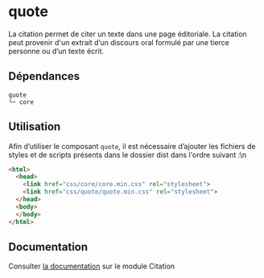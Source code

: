 # quote

La citation permet de citer un texte dans une page éditoriale. La citation peut provenir d'un extrait d’un discours oral formulé par une tierce personne ou d’un texte écrit.

## Dépendances
```shell
quote
└─ core
```

## Utilisation
Afin d’utiliser le composant `quote`, il est nécessaire d’ajouter les fichiers de styles et de scripts présents dans le dossier dist dans l'ordre suivant :\n
```html
<html>
  <head>
    <link href="css/core/core.min.css" rel="stylesheet">
    <link href="css/quote/quote.min.css" rel="stylesheet">
  </head>
  <body>
  </body>
</html>
```

## Documentation

Consulter [la documentation](https://gouvfr.atlassian.net/wiki/spaces/DB/pages/771358744/) sur le module Citation
